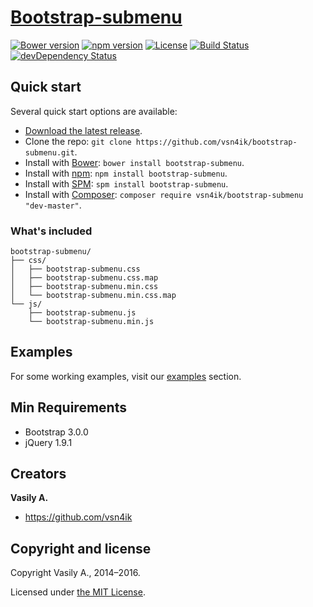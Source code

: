 # [Bootstrap-submenu](https://vsn4ik.github.io/bootstrap-submenu/)

[![Bower version](https://img.shields.io/bower/v/bootstrap-submenu.svg)](https://github.com/vsn4ik/bootstrap-submenu)
[![npm version](https://img.shields.io/npm/v/bootstrap-submenu.svg)](https://www.npmjs.com/package/bootstrap-submenu)
[![License](https://img.shields.io/npm/l/bootstrap-submenu.svg)][license]
[![Build Status](https://travis-ci.org/vsn4ik/bootstrap-submenu.svg)](https://travis-ci.org/vsn4ik/bootstrap-submenu)
[![devDependency Status](https://david-dm.org/vsn4ik/bootstrap-submenu/dev-status.svg)](https://david-dm.org/vsn4ik/bootstrap-submenu#info=devDependencies)


## Quick start

Several quick start options are available:

* [Download the latest release](https://github.com/vsn4ik/bootstrap-submenu/releases/download/v2.0.3/bootstrap-submenu-2.0.3-dist.zip "Download Bootstrap-submenu").
* Clone the repo: `git clone https://github.com/vsn4ik/bootstrap-submenu.git`.
* Install with [Bower](http://bower.io): `bower install bootstrap-submenu`.
* Install with [npm](https://www.npmjs.com): `npm install bootstrap-submenu`.
* Install with [SPM](http://spmjs.io): `spm install bootstrap-submenu`.
* Install with [Composer](https://getcomposer.org): `composer require vsn4ik/bootstrap-submenu "dev-master"`.

### What's included

```
bootstrap-submenu/
├── css/
│   ├── bootstrap-submenu.css
│   ├── bootstrap-submenu.css.map
│   ├── bootstrap-submenu.min.css
│   └── bootstrap-submenu.min.css.map
└── js/
    ├── bootstrap-submenu.js
    └── bootstrap-submenu.min.js
```


## Examples

For some working examples, visit our [examples](https://vsn4ik.github.io/bootstrap-submenu/#html-examples) section.


## Min Requirements

* Bootstrap 3.0.0
* jQuery 1.9.1


## Creators

**Vasily A.**

* <https://github.com/vsn4ik>


## Copyright and license

Copyright Vasily A., 2014&ndash;2016.

Licensed under [the MIT License][license].

[license]: https://github.com/vsn4ik/bootstrap-submenu/blob/master/LICENSE
